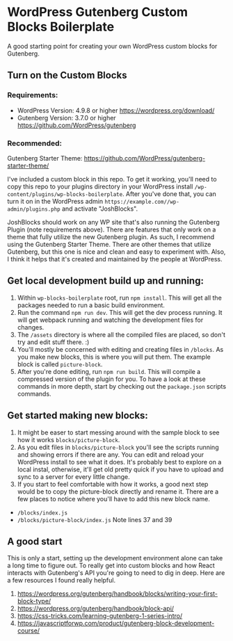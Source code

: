 # WordPress Gutenberg Custom Blocks Boilerplate

A good starting point for creating your own WordPress custom blocks for Gutenberg.

## Turn on the Custom Blocks

### Requirements:

- WordPress Version: 4.9.8 or higher https://wordpress.org/download/
- Gutenberg Version: 3.7.0 or higher https://github.com/WordPress/gutenberg

### Recommended:
Gutenberg Starter Theme: https://github.com/WordPress/gutenberg-starter-theme/

I've included a custom block in this repo. To get it working, you'll need to copy this repo to your plugins directory in your WordPress install `/wp-content/plugins/wp-blocks-boilerplate`. After you've done that, you can turn it on in the WordPress admin `https://example.com//wp-admin/plugins.php` and activate "JoshBlocks". 

JoshBlocks should work on any WP site that's also running the Gutenberg Plugin (note requirements above). There are features that only work on a theme that fully utilize the new Gutenberg plugin. As such, I recommend using the Gutenberg Starter Theme. There are other themes that utilize Gutenberg, but this one is nice and clean and easy to experiment with. Also, I think it helps that it's created and maintained by the people at WordPress. 

## Get local development build up and running:

1. Within `wp-blocks-boilerplate` root, run `npm install`. This will get all the packages needed to run a basic build environment. 
2. Run the command `npm run dev`. This will get the dev process running. It will get webpack running and watching the development files for changes.
3. The `/assets` directory is where all the compiled files are placed, so don't try and edit stuff there. :)
4. You'll mostly be concerned with editing and creating files in `/blocks`. As you make new blocks, this is where you will put them. The example block is called `picture-block`. 
5. After you're done editing, run `npm run build`. This will compile a compressed version of the plugin for you. To have a look at these commands in more depth, start by checking out the `package.json` scripts commands. 

## Get started making new blocks:

1. It might be easer to start messing around with the sample block to see how it works `blocks/picture-block`. 
2. As you edit files in `blocks/picture-block` you'll see the scripts running and showing errors if there are any. You can edit and reload your WordPress install to see what it does. It's probably best to explore on a local instal, otherwise, it'll get old pretty quick if you have to upload and sync to a server for every little change.
3. If you start to feel comfortable with how it works, a good next step would be to copy the picture-block directly and rename it. There are a few places to notice where you'll have to add this new block name.
  - `/blocks/index.js`
  - `/blocks/picture-block/index.js` Note lines 37 and 39

## A good start

This is only a start, setting up the development environment alone can take a long time to figure out. To really get into custom blocks and how React interacts with Gutenberg's API you're going to need to dig in deep. Here are a few resources I found really helpful. 

1. https://wordpress.org/gutenberg/handbook/blocks/writing-your-first-block-type/
2. https://wordpress.org/gutenberg/handbook/block-api/
3. https://css-tricks.com/learning-gutenberg-1-series-intro/
4. https://javascriptforwp.com/product/gutenberg-block-development-course/



